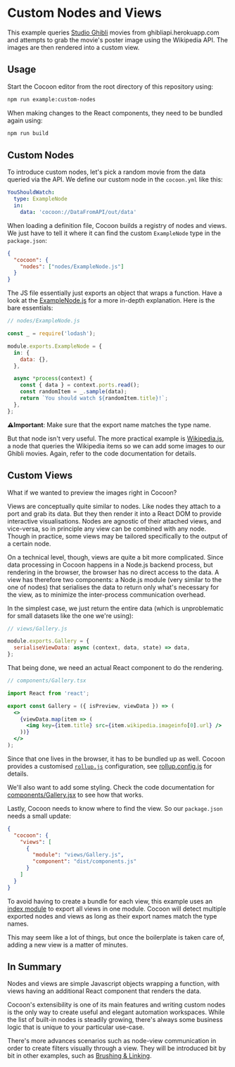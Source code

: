 # Custom Nodes and Views

This example queries [Studio Ghibli](https://en.wikipedia.org/wiki/Studio_Ghibli) movies from ghibliapi.herokuapp.com and attempts to grab the movie's poster image using the Wikipedia API. The images are then rendered into a custom view.

## Usage

Start the Cocoon editor from the root directory of this repository using:

```sh
npm run example:custom-nodes
```

When making changes to the React components, they need to be bundled again using:

```sh
npm run build
```

## Custom Nodes

To introduce custom nodes, let's pick a random movie from the data queried via the API. We define our custom node in the `cocoon.yml` like this:

```yml
YouShouldWatch:
  type: ExampleNode
  in:
    data: 'cocoon://DataFromAPI/out/data'
```

When loading a definition file, Cocoon builds a registry of nodes and views. We just have to tell it where it can find the custom `ExampleNode` type in the `package.json`:

```json
{
  "cocoon": {
    "nodes": ["nodes/ExampleNode.js"]
  }
}
```

The JS file essentially just exports an object that wraps a function. Have a look at the [ExampleNode.js](nodes/ExampleNode.js) for a more in-depth explanation. Here is the bare essentials:

```js
// nodes/ExampleNode.js

const _ = require('lodash');

module.exports.ExampleNode = {
  in: {
    data: {},
  },

  async *process(context) {
    const { data } = context.ports.read();
    const randomItem = _.sample(data);
    return `You should watch ${randomItem.title}!`;
  },
};
```

**⚠️Important**: Make sure that the export name matches the type name.

But that node isn't very useful. The more practical example is [Wikipedia.js](nodes/Wikipedia.js), a node that queries the Wikipedia items so we can add some images to our Ghibli movies. Again, refer to the code documentation for details.

## Custom Views

What if we wanted to preview the images right in Cocoon?

Views are conceptually quite similar to nodes. Like nodes they attach to a port and grab its data. But they then render it into a React DOM to provide interactive visualisations. Nodes are agnostic of their attached views, and vice-versa, so in principle any view can be combined with any node. Though in practice, some views may be tailored specifically to the output of a certain node.

On a technical level, though, views are quite a bit more complicated. Since data processing in Cocoon happens in a Node.js backend process, but rendering in the browser, the browser has no direct access to the data. A view has therefore two components: a Node.js module (very similar to the one of nodes) that serialises the data to return only what's necessary for the view, as to minimize the inter-process communication overhead.

In the simplest case, we just return the entire data (which is unproblematic for small datasets like the one we're using):

```js
// views/Gallery.js

module.exports.Gallery = {
  serialiseViewData: async (context, data, state) => data,
};
```

That being done, we need an actual React component to do the rendering.

```jsx
// components/Gallery.tsx

import React from 'react';

export const Gallery = ({ isPreview, viewData }) => (
  <>
    {viewData.map(item => (
      <img key={item.title} src={item.wikipedia.imageinfo[0].url} />
    ))}
  </>
);
```

Since that one lives in the browser, it has to be bundled up as well. Cocoon provides a customised [`rollup.js`](https://rollupjs.org/) configuration, see [rollup.config.js](rollup.config.js) for details.

We'll also want to add some styling. Check the code documentation for [components/Gallery.jsx](components/Gallery.jsx) to see how that works.

Lastly, Cocoon needs to know where to find the view. So our `package.json` needs a small update:

```json
{
  "cocoon": {
    "views": [
      {
        "module": "views/Gallery.js",
        "component": "dist/components.js"
      }
    ]
  }
}
```

To avoid having to create a bundle for each view, this example uses an [index module](views/index.js) to export all views in one module. Cocoon will detect multiple exported nodes and views as long as their export names match the type names.

This may seem like a lot of things, but once the boilerplate is taken care of, adding a new view is a matter of minutes.

## In Summary

Nodes and views are simple Javascript objects wrapping a function, with views having an additional React component that renders the data.

Cocoon's extensibility is one of its main features and writing custom nodes is the only way to create useful and elegant automation workspaces. While the list of built-in nodes is steadily growing, there's always some business logic that is unique to your particular use-case.

There's more advances scenarios such as node-view communication in order to create filters visually through a view. They will be introduced bit by bit in other examples, such as [Brushing & Linking](../brushing-and-linking).
